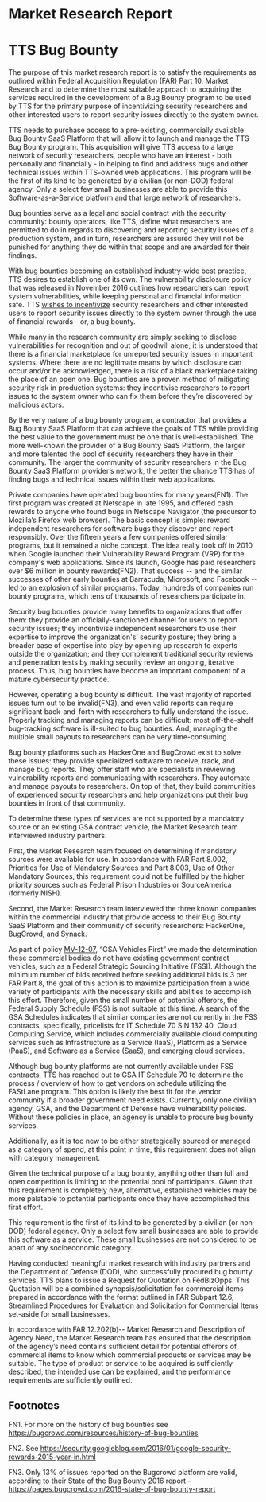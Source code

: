 # Market Research Report

# TTS Bug Bounty

The purpose of this market research report is to satisfy the requirements as outlined within Federal Acquisition Regulation (FAR) Part 10, Market Research and to determine the most suitable approach to acquiring the services required in the development of a Bug Bounty program to be used by TTS for the primary purpose of incentivizing security researchers and other interested users to report security issues directly to the system owner. 

TTS needs to purchase access to a pre-existing, commercially available Bug Bounty SaaS Platform that will allow it to launch and manage the TTS Bug Bounty program. This acquisition will give TTS access to a large network of security researchers, people who have an interest - both personally and financially - in helping to find and address bugs and other technical issues within TTS-owned web applications. This program will be the first of its kind to be generated by a civilian (or non-DOD) federal agency. Only a select few small businesses are able to provide this Software-as-a-Service platform and that large network of researchers.

Bug bounties serve as a legal and social contract with the security community: bounty operators, like TTS, define what researchers are permitted to do in regards to discovering and reporting security issues of a production system, and in turn, researchers are assured they will not be punished for anything they do within that scope and are awarded for their findings.

With bug bounties becoming an established industry-wide best practice, TTS desires to establish one of its own. The vulnerability disclosure policy that was released in November 2016 outlines how researchers can report system vulnerabilities, while keeping personal and financial information safe. TTS [wishes to incentivize](Memorandum-on-Budgeting-and-Pricing.md) security researchers and other interested users to report security issues directly to the system owner through the use of financial rewards - or, a bug bounty.

While many in the research community are simply seeking to disclose vulnerabilities for recognition and out of goodwill alone, it is understood that there is a financial marketplace for unreported security issues in important systems. Where there are no legitimate means by which disclosure can occur and/or be acknowledged, there is a risk of a black marketplace taking the place of an open one. Bug bounties are a proven method of mitigating security risk in production systems: they incentivise researchers to report issues to the system owner who can fix them before they’re discovered by malicious actors. 

By the very nature of a bug bounty program, a contractor that provides a Bug Bounty SaaS Platform that can achieve the goals of TTS while providing the best value to the government must be one that is well-established. The more well-known the provider of a Bug Bounty SaaS Platform, the larger and more talented the pool of security researchers they have in their community. The larger the community of security researchers in the Bug Bounty SaaS Platform provider’s network, the better the chance TTS has of finding bugs and technical issues within their web applications.

Private companies have operated bug bounties for many years(FN1). The first program was created at Netscape in late 1995, and offered cash rewards to anyone who found bugs in Netscape Navigator (the precursor to Mozilla’s Firefox web browser). The basic concept is simple: reward independent researchers for software bugs they discover and report responsibly. Over the fifteen years a few companies offered similar programs, but it remained a niche concept. The idea really took off in 2010 when Google launched their Vulnerability Reward Program (VRP) for the company's web applications. Since its launch, Google has paid researchers over $6 million in bounty rewards(FN2). That success -- and the similar successes of other early bounties at Barracuda, Microsoft, and Facebook -- led to an explosion of similar programs. Today, hundreds of companies run bounty programs, which tens of thousands of researchers participate in. 

Security bug bounties provide many benefits to organizations that offer them: they provide an officially-sanctioned channel for users to report security issues; they incentivise independent researchers to use their expertise to improve the organization's’ security posture; they bring a broader base of expertise into play by opening up research to experts outside the organization; and they complement traditional security reviews and penetration tests by making security review an ongoing, iterative process. Thus, bug bounties have become an important component of a mature cybersecurity practice.

However, operating a bug bounty is difficult. The vast majority of reported issues turn out to be invalid(FN3), and even valid reports can require significant back-and-forth with researchers to fully understand the issue. Properly tracking and managing reports can be difficult: most off-the-shelf bug-tracking software is ill-suited to bug bounties. And, managing the multiple small payouts to researchers can be very time-consuming. 

Bug bounty platforms such as HackerOne and BugCrowd exist to solve these issues: they provide specialized software to receive, track, and manage bug reports. They offer staff who are specialists in reviewing vulnerability reports and communicating with researchers. They automate and manage payouts to researchers. On top of that, they build communities of experienced security researchers and help organizations put their bug bounties in front of that community.

To determine these types of services are not supported by a mandatory source or an existing GSA contract vehicle, the Market Research team interviewed industry partners.

First, the Market Research team focused on determining if mandatory sources were available for use. In accordance with FAR Part 8.002, Priorities for Use of Mandatory Sources and Part 8.003, Use of Other Mandatory Sources, this requirement could not be fulfilled by the higher priority sources such as Federal Prison Industries or SourceAmerica (formerly NISH).

Second, the Market Research team interviewed the three known companies within the commercial industry that provide access to their Bug Bounty SaaS Platform and their community of security researchers: HackerOne, BugCrowd, and Synack.

As part of policy [MV-12-07](https://insite.gsa.gov/portal/mediaId/672754/fileName/MV-12-07.action), “GSA Vehicles First” we made the determination these commercial bodies do not have existing government contract vehicles, such as a Federal Strategic Sourcing Initiative (FSSI). Although the minimum number of bids received before seeking additional bids is 3 per FAR Part 8, the goal of this action is to maximize participation from a wide variety of participants with the necessary skills and abilities to accomplish this effort. Therefore, given the small number of potential offerors, the Federal Supply Schedule (FSS) is not suitable at this time. A search of the GSA Schedules indicates that similar companies are not currently in the FSS contracts, specifically, pricelists for IT Schedule 70 SIN 132 40, Cloud Computing Service, which includes commercially available cloud computing services such as Infrastructure as a Service (IaaS), Platform as a Service (PaaS), and Software as a Service (SaaS), and emerging cloud services. 

Although bug bounty platforms are not currently available under FSS contracts, TTS has reached out to GSA IT Schedule 70 to determine the process / overview of how to get vendors on schedule utilizing the FAStLane program. This option is likely the best fit for the vendor community if a broader government need exists. Currently, only one civilian agency, GSA, and the Department of Defense have vulnerability policies. Without these policies in place, an agency is unable to procure bug bounty services.

Additionally, as it is too new to be either strategically sourced or managed as a category of spend, at this point in time, this requirement does not align with category management. 

Given the technical purpose of a bug bounty, anything other than full and open competition is limiting to the potential pool of participants. Given that this requirement is completely new, alternative, established vehicles may be more palatable to potential participants once they have accomplished this first effort. 

This requirement is the first of its kind to be generated by a civilian (or non-DOD) federal agency. Only a select few small businesses are able to provide this software as a service. These small businesses are not considered to be apart of any socioeconomic category.

Having conducted meaningful market research with industry partners and the Department of Defense (DOD), who successfully procured bug bounty services, TTS plans to issue a Request for Quotation on FedBizOpps. This Quotation will be a combined synopsis/solicitation for commercial items prepared in accordance with the format outlined in FAR Subpart 12.6, Streamlined Procedures for Evaluation and Solicitation for Commercial Items set-aside for small businesses.

In accordance with FAR 12.202(b)-- Market Research and Description of Agency Need, the Market Research team has ensured that the description of the agency’s need contains sufficient detail for potential offerors of commercial items to know which commercial products or services may be suitable. The type of product or service to be acquired is sufficiently described, the intended use can be explained, and the performance requirements are sufficiently outlined.

## Footnotes

FN1. For more on the history of bug bounties see https://bugcrowd.com/resources/history-of-bug-bounties 

FN2. See https://security.googleblog.com/2016/01/google-security-rewards-2015-year-in.html

FN3. Only 13% of issues reported on the Bugcrowd platform are valid, according to their State of the Bug Bounty 2016 report - https://pages.bugcrowd.com/2016-state-of-bug-bounty-report 

